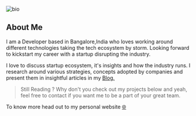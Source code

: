 ![bio](https://user-images.githubusercontent.com/48771399/88490629-888c8a80-cfba-11ea-89a9-bd012a845b4f.png)

## About Me
I am a Developer based in Bangalore,India who loves working around different technologies taking the tech ecosystem by storm. Looking forward to kickstart my career with a startup disrupting the industry.

I love to discuss startup ecosystem, it's insights and how the industry runs. I research around various strategies, concepts adopted by companies and present them in insightful articles in my [Blog.](https://intotheinsights.com/articles)




> Still Reading ? Why don't you check out my projects below and yeah, feel free to contact if you want me to be a part of your great team. 

To know more head out to my personal website [🌐](https://bit.ly/yashrajweb)

